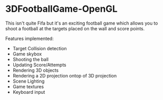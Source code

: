# 3DFootballGame-OpenGL
This isn't quite Fifa but it's an exciting football game which allows you to shoot a football at the targets placed on the wall and score points.


Features implemented:
* Target Collision detection
* Game skybox
* Shooting the ball
* Updating Score/Attempts
* Rendering 3D objects
* Rendering a 2D projection ontop of 3D projection
* Scene Lighting
* Game textures
* Keyboard input


